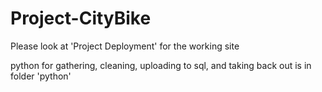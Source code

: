 # Project-CityBike

Please look at 'Project Deployment' for the working site

python for gathering, cleaning, uploading to sql, and taking back out is in folder 'python'


